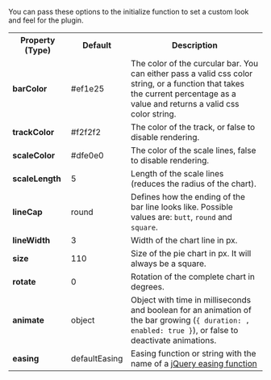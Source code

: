 You can pass these options to the initialize function to set a custom look and feel for the plugin.

<table>
    <tr>
        <th>Property (Type)</th>
        <th>Default</th>
        <th>Description</th>
    </tr>
    <tr>
        <td><strong>barColor</strong></td>
        <td>#ef1e25</td>
        <td>The color of the curcular bar. You can either pass a valid css color string, or a function that takes the current percentage as a value and returns a valid css color string.</td>
    </tr>
    <tr>
        <td><strong>trackColor</strong></td>
        <td>#f2f2f2</td>
        <td>The color of the track, or false to disable rendering.</td>
    </tr>
    <tr>
        <td><strong>scaleColor</strong></td>
        <td>#dfe0e0</td>
        <td>The color of the scale lines, false to disable rendering.</td>
    </tr>
    <tr>
        <td><strong>scaleLength</strong></td>
        <td>5</td>
        <td>Length of the scale lines (reduces the radius of the chart).</td>
    </tr>
    <tr>
        <td><strong>lineCap</strong></td>
        <td>round</td>
        <td>Defines how the ending of the bar line looks like. Possible values are: <code>butt</code>, <code>round</code> and <code>square</code>.</td>
    </tr>
    <tr>
        <td><strong>lineWidth</strong></td>
        <td>3</td>
        <td>Width of the chart line in px.</td>
    </tr>
    <tr>
        <td><strong>size</strong></td>
        <td>110</td>
        <td>Size of the pie chart in px. It will always be a square.</td>
    </tr>
        <tr>
        <td><strong>rotate</strong></td>
        <td>0</td>
        <td>Rotation of the complete chart in degrees.</td>
    </tr>
    <tr>
        <td><strong>animate</strong></td>
        <td>object</td>
        <td>Object with time in milliseconds and boolean for an animation of the bar growing (<code>{ duration: , enabled: true }</code>), or false to deactivate animations.</td>
    </tr>
    <tr>
        <td><strong>easing</strong></td>
        <td>defaultEasing</td>
        <td>Easing function or string with the name of a <a href="http://gsgd.co.uk/sandbox/jquery/easing/" target="_blank">jQuery easing function</a></td>
    </tr>
</table>
